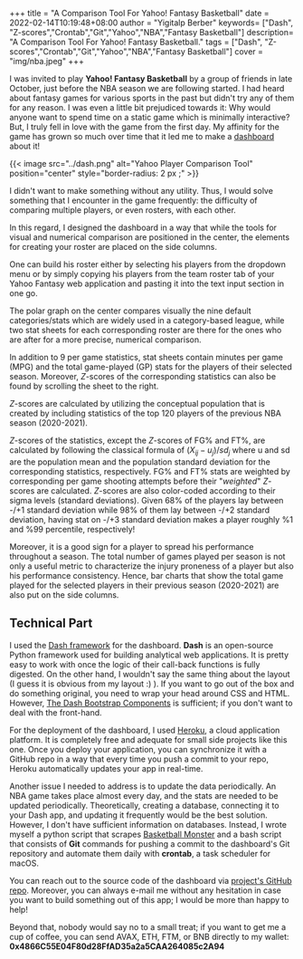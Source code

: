 +++
title = "A Comparison Tool For Yahoo! Fantasy Basketball"
date = 2022-02-14T10:19:48+08:00
author = "Yigitalp Berber"
keywords= ["Dash", "Z-scores","Crontab","Git","Yahoo","NBA","Fantasy Basketball"]
description= "A Comparison Tool For Yahoo! Fantasy Basketball."
tags = ["Dash", "Z-scores","Crontab","Git","Yahoo","NBA","Fantasy Basketball"]
cover = "img/nba.jpeg"
+++

I was invited to play **Yahoo! Fantasy Basketball** by a group of friends in late October, just before the NBA season we are following started. I  had heard about fantasy games for various sports in the past but didn't try any of them for any reason. I was even a little bit prejudiced towards it: Why would anyone want to spend time on a static game which is minimally interactive? But, I truly fell in love with the game from the first day. My affinity for the game has grown so much over time that it led me to make a [dashboard](https://yahoocompare.herokuapp.com/) about it!

{{< image src="../dash.png" alt="Yahoo Player Comparison Tool" position="center" style="border-radius: 2 px ;" >}}


I didn't want to make something without any utility. Thus, I would solve something that I encounter in the game frequently: the difficulty of comparing multiple players, or even rosters, with each other. 

In this regard, I designed the dashboard in a way that while the tools for visual and numerical comparison are positioned in the center, the elements for creating your roster are placed on the side columns. 

One can build his roster either by selecting his players from the dropdown menu or by simply copying his players from the team roster tab of your Yahoo Fantasy web application and pasting it into the text input section in one go.

The polar graph on the center compares visually the nine default categories/stats which are widely used in a category-based league, while two stat sheets for each corresponding roster are there for the ones who are after for a more precise, numerical comparison.

In addition to 9 per game statistics, stat sheets contain minutes per game (MPG) and the total game-played (GP) stats for the players of their selected season. Moreover, $Z$-scores of the corresponding statistics can also be found by scrolling the sheet to the right. 

$Z$-scores are calculated by utilizing the conceptual population that is created by including statistics of the top 120 players of the previous NBA season (2020-2021).

$Z$-scores of the statistics, except the $Z$-scores of  FG% and FT%, are calculated by following the classical formula of $(X_{ij}-u_j)/sd_j$ where u and sd are the population mean and the population standard deviation for the corresponding statistics, respectively. FG% and FT% stats are weighted by corresponding per game shooting attempts before their "*weighted*" $Z$-scores are calculated. $Z$-scores are also color-coded according to their sigma levels (standard deviations). Given 68% of the players lay between -/+1 standard deviation while 98% of them lay between -/+2 standard deviation, having stat on -/+3 standard deviation makes a player roughly %1 and %99 percentile, respectively!

Moreover, it is a good sign for a player to spread his performance throughout a season. The total number of games played per season is not only a useful metric to characterize the injury proneness of a player but also his performance consistency. Hence, bar charts that show the total game played for the selected players in their previous season (2020-2021) are also put on the side columns.

## Technical Part

I used the [Dash framework](https://dash.plotly.com/) for the dashboard. **Dash** is an open-source Python framework used for building analytical web applications. It is pretty easy to work with once the logic of their call-back functions is fully digested. On the other hand, I wouldn't say the same thing about the layout (I guess it is obvious from my layout :) ). If you want to go out of the box and do something original, you need to wrap your head around CSS and HTML. However, [The Dash Bootstrap Components](https://dash-bootstrap-components.opensource.faculty.ai/docs/components/layout/) is sufficient; if you don't want to deal with the front-hand.

For the deployment of the dashboard, I used [Heroku](https://www.heroku.com/home), a cloud application platform. It is completely free and adequate for small side projects like this one. Once you deploy your application, you can synchronize it with a GitHub repo in a way that every time you push a commit to your repo, Heroku automatically updates your app in real-time.

Another issue I needed to address is to update the data periodically. An NBA game takes place almost every day, and the stats are needed to be updated periodically. Theoretically, creating a database, connecting it to your Dash app, and updating it frequently would be the best solution. However, I don't have sufficient information on databases. Instead, I wrote myself a python script that scrapes [Basketball Monster](https://basketballmonster.com/) and a bash script that consists of **Git** commands for pushing a commit to the dashboard's Git repository and automate them daily with **crontab**, a task scheduler for macOS.

You can reach out to the source code of the dashboard via [project's GitHub repo](https://github.com/ytalp17/dashapp). Moreover, you can always e-mail me without any hesitation in case you want to build something out of this app; I would be more than happy to help!

Beyond that, nobody would say no to a small treat; if you want to get me a cup of coffee, you can send AVAX, ETH, FTM, or BNB directly to my wallet:  **0x4866C55E04F80d28FfAD35a2a5CAA264085c2A94**





